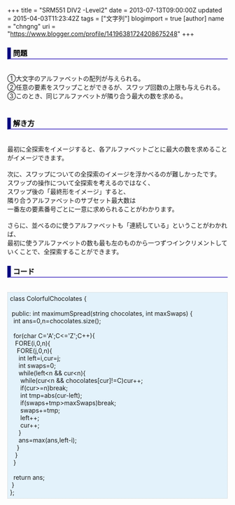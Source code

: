 +++
title = "SRM551 DIV2 -Level2"
date = 2013-07-13T09:00:00Z
updated = 2015-04-03T11:23:42Z
tags = ["文字列"]
blogimport = true 
[author]
	name = "chngng"
	uri = "https://www.blogger.com/profile/14196381724208675248"
+++

<div dir="ltr" style="text-align: left;" trbidi="on"><h3 style="border-bottom: 2px solid slateblue; border-left: 8px solid navy; color: black; padding: 0px 0px 1px 5px;">問題 </h3><br />①大文字のアルファベットの配列が与えられる。<br />②任意の要素をスワップことができるが、スワップ回数の上限も与えられる。<br />③このとき、同じアルファベットが隣り合う最大の数を求める。<br /><br /><h3 style="border-bottom: 2px solid slateblue; border-left: 8px solid navy; color: black; padding: 0px 0px 1px 5px;">解き方 </h3><br />最初に全探索をイメージすると、各アルファベットごとに最大の数を求めることがイメージできます。<br /><br />次に、スワップについての全探索のイメージを浮かべるのが難しかったです。<br />スワップの操作について全探索を考えるのではなく、<br />スワップ後の「最終形をイメージ」すると、<br />隣り合うアルファベットのサブセット最大数は<br />一番左の要素番号ごとに一意に求められることがわかります。<br /><br />さらに、並べるのに使うアルファベットも「連続している」ということがわかれば、<br />最初に使うアルファベットの数も最も左のものから一つずつインクリメントしていくことで、全探索することができます。<br /><h3 style="border-bottom: 2px solid slateblue; border-left: 8px solid navy; color: black; padding: 0px 0px 1px 5px;">コード </h3><br /><div style="background-color: #e3f2fb; border: 1px dotted #CCCCCC; padding: 5px;">class ColorfulChocolates {<br /><br /><span class="Apple-tab-span" style="white-space: pre;"> </span>public: int maximumSpread(string chocolates, int maxSwaps) {<br /><span class="Apple-tab-span" style="white-space: pre;">  </span>int ans=0,n=chocolates.size();<br /><br /><span class="Apple-tab-span" style="white-space: pre;">  </span>for(char C='A';C&lt;='Z';C++){<br /><span class="Apple-tab-span" style="white-space: pre;">   </span>FORE(i,0,n){<br /><span class="Apple-tab-span" style="white-space: pre;">    </span>FORE(j,0,n){<br /><span class="Apple-tab-span" style="white-space: pre;">     </span>int left=i,cur=j;<br /><span class="Apple-tab-span" style="white-space: pre;">     </span>int swaps=0;<br /><span class="Apple-tab-span" style="white-space: pre;">     </span>while(left&lt;n &amp;&amp; cur&lt;n){<br /><span class="Apple-tab-span" style="white-space: pre;">      </span>while(cur&lt;n &amp;&amp; chocolates[cur]!=C)cur++;<br /><span class="Apple-tab-span" style="white-space: pre;">      </span>if(cur&gt;=n)break;<br /><span class="Apple-tab-span" style="white-space: pre;">      </span>int tmp=abs(cur-left);<br /><span class="Apple-tab-span" style="white-space: pre;">      </span>if(swaps+tmp&gt;maxSwaps)break;<br /><span class="Apple-tab-span" style="white-space: pre;">      </span>swaps+=tmp;<br /><span class="Apple-tab-span" style="white-space: pre;">      </span>left++;<br /><span class="Apple-tab-span" style="white-space: pre;">      </span>cur++;<br /><span class="Apple-tab-span" style="white-space: pre;">     </span>}<br /><span class="Apple-tab-span" style="white-space: pre;">     </span>ans=max(ans,left-i);<br /><span class="Apple-tab-span" style="white-space: pre;">    </span>}<br /><span class="Apple-tab-span" style="white-space: pre;">   </span>}<br /><span class="Apple-tab-span" style="white-space: pre;">  </span>}<br /><br /><span class="Apple-tab-span" style="white-space: pre;">  </span>return ans;<br /><span class="Apple-tab-span" style="white-space: pre;"> </span>}<br />};</div></div>
